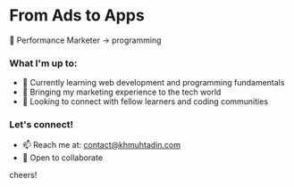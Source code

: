 # From Ads to Apps
🚀 Performance Marketer -> programming

### What I'm up to:
- 🌱 Currently learning web development and programming fundamentals
- 💼 Bringing my marketing experience to the tech world
- 🤝 Looking to connect with fellow learners and coding communities

### Let's connect!
- 📫 Reach me at: contact@khmuhtadin.com
- 🌟 Open to collaborate

cheers!

